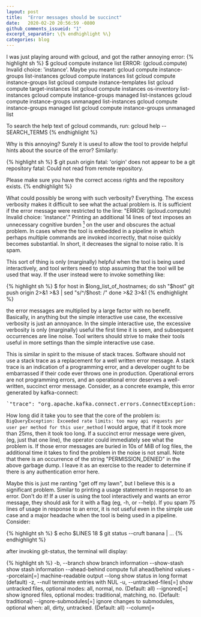 ```yaml
---
layout: post
title:  "Error messages should be succinct"
date:   2020-02-20 20:56:59 -0800
github_comments_issueid: "1"
excerpt_separator: \{% endhighlight %\}
categories: blog
---
```


I was just playing around with gcloud, and got the rather annoying error:
{% highlight sh %}
$ gcloud compute instance list
ERROR: (gcloud.compute) Invalid choice: 'instance'.
Maybe you meant:
  gcloud compute instance-groups list-instances
  gcloud compute instances list
  gcloud compute instance-groups list
  gcloud compute instance-templates list
  gcloud compute target-instances list
  gcloud compute instances os-inventory list-instances
  gcloud compute instance-groups managed list-instances
  gcloud compute instance-groups unmanaged list-instances
  gcloud compute instance-groups managed list
  gcloud compute instance-groups unmanaged list

To search the help text of gcloud commands, run:
  gcloud help -- SEARCH_TERMS
{% endhighlight %}

Why is this annoying?  Surely it is useul to allow the tool to provide helpful
hints about the source of the error?  Similarly:

{% highlight sh %}
$ git push origin
fatal: 'origin' does not appear to be a git repository
fatal: Could not read from remote repository.

Please make sure you have the correct access rights
and the repository exists.
{% endhighlight %}

What could possibly be wrong with such verbosity?  Everything.
The excess verbosity makes it difficult to see what the actual
problem is.  It is sufficient if the error message were restricted
to the line: "ERROR: (gcloud.compute) Invalid choice: 'instance'."
Printing an additional 14 lines of text imposes an unnecessary
cognitive burden [^1] on the user and obscures the actual problem. In
cases where the tool is embedded in a pipeline in which perhaps multiple
commands are invoked incorrectly, that noise quickly becomes
substantial.  In short, it decreases the signal to noise ratio.
It is spam.

[^1]: You may chuckle at the thought that having to ignore 14 lines
    of text constitutes "cognitive burden".  If you do, I assume
    you've never been in a high-pressure outage in the middle of the
    night with too little sleep and too much coffee.

This sort of thing is only (marginally) helpful when the tool is
being used interactively, and tool writers need to stop assuming
that the tool will be used that way.  If the user instead
were to invoke something like:

{% highlight sh %}
$ for host in $long_list_of_hostnames; do
	ssh "$host" git push origin 2>&1 >&3 | sed "s/^/$host: /"
done >&2 3>&1
{% endhighlight %}

the error messages are multiplied by a large factor with
no benefit.  Basically, in anything but the simple interactive
use case, the excessive verbosity is just an annoyance.   In
the simple interactive use, the excessive verbosity is only (marginally) useful
the first time it is seen, and subsequent occurrences are line noise.
Tool writers should strive to make their tools useful in more
settings than the simple interactive use case.

This is similar in spirit to the misuse of stack traces.  Software
should not use a stack trace as a replacement for a well written
error message.  A stack trace is an indication of a programming
error, and a developer ought to be embarrassed if their code ever
throws one in production. Operational errors are not programming errors,
and an operational error deserves a well-written, succinct error
message.  Consider, as a concrete example, this error generated
by kafka-connect:

<pre>
`"trace": "org.apache.kafka.connect.errors.ConnectException: Exiting WorkerSinkTask due to unrecoverable exception.\n\tat org.apache.kafka.connect.runtime.WorkerSinkTask.deliverMessages(WorkerSinkTask.java:560)\n\tat org.apache.kafka.connect.runtime.WorkerSinkTask.poll(WorkerSinkTask.java:321)\n\tat org.apache.kafka.connect.runtime.WorkerSinkTask.iteration(WorkerSinkTask.java:224)\n\tat org.apache.kafka.connect.runtime.WorkerSinkTask.execute(WorkerSinkTask.java:192)\n\tat org.apache.kafka.connect.runtime.WorkerTask.doRun(WorkerTask.java:177)\n\tat org.apache.kafka.connect.runtime.WorkerTask.run(WorkerTask.java:227)\n\tat java.util.concurrent.Executors$RunnableAdapter.call(Executors.java:511)\n\tat java.util.concurrent.FutureTask.run(FutureTask.java:266)\n\tat java.util.concurrent.ThreadPoolExecutor.runWorker(ThreadPoolExecutor.java:1149)\n\tat java.util.concurrent.ThreadPoolExecutor$Worker.run(ThreadPoolExecutor.java:624)\n\tat java.lang.Thread.run(Thread.java:748)\nCaused by: com.google.cloud.bigquery.BigQueryException: Exceeded rate limits: too many api requests per user per method for this user_method. For more information, see https://cloud.google.com/bigquery/troubleshooting-errors\n\tat com.google.cloud.bigquery.spi.v2.HttpBigQueryRpc.translate(HttpBigQueryRpc.java:103)\n\tat com.google.cloud.bigquery.spi.v2.HttpBigQueryRpc.getTable(HttpBigQueryRpc.java:250)\n\tat com.google.cloud.bigquery.BigQueryImpl$14.call(BigQueryImpl.java:558)\n\tat com.google.cloud.bigquery.BigQueryImpl$14.call(BigQueryImpl.java:555)\n\tat com.google.api.gax.retrying.DirectRetryingExecutor.submit(DirectRetryingExecutor.java:105)\n\tat com.google.cloud.RetryHelper.run(RetryHelper.java:76)\n\tat com.google.cloud.RetryHelper.runWithRetries(RetryHelper.java:50)\n\tat com.google.cloud.bigquery.BigQueryImpl.getTable(BigQueryImpl.java:554)\n\tat com.wepay.kafka.connect.bigquery.BigQuerySinkTask.maybeCreateTable(BigQuerySinkTask.java:169)\n\tat com.wepay.kafka.connect.bigquery.BigQuerySinkTask.getRecordTable(BigQuerySinkTask.java:144)\n\tat com.wepay.kafka.connect.bigquery.BigQuerySinkTask.put(BigQuerySinkTask.java:207)\n\tat org.apache.kafka.connect.runtime.WorkerSinkTask.deliverMessages(WorkerSinkTask.java:538)\n\t... 10 more\nCaused by: com.google.api.client.googleapis.json.GoogleJsonResponseException: 403 Forbidden\n{\n  \"code\" : 403,\n  \"errors\" : [ {\n    \"domain\" : \"usageLimits\",\n    \"message\" : \"Exceeded rate limits: too many api requests per user per method for this user_method. For more information, see https://cloud.google.com/bigquery/troubleshooting-errors\",\n    \"reason\" : \"rateLimitExceeded\"\n  } ],\n  \"message\" : \"Exceeded rate limits: too many api requests per user per method for this user_method. For more information, see https://cloud.google.com/bigquery/troubleshooting-errors\",\n  \"status\" : \"PERMISSION_DENIED\"\n}\n\tat com.google.api.client.googleapis.json.GoogleJsonResponseException.from(GoogleJsonResponseException.java:150)\n\tat com.google.api.client.googleapis.services.json.AbstractGoogleJsonClientRequest.newExceptionOnError(AbstractGoogleJsonClientRequest.java:113)\n\tat com.google.api.client.googleapis.services.json.AbstractGoogleJsonClientRequest.newExceptionOnError(AbstractGoogleJsonClientRequest.java:40)\n\tat com.google.api.client.googleapis.services.AbstractGoogleClientRequest$1.interceptResponse(AbstractGoogleClientRequest.java:451)\n\tat com.google.api.client.http.HttpRequest.execute(HttpRequest.java:1089)\n\tat com.google.api.client.googleapis.services.AbstractGoogleClientRequest.executeUnparsed(AbstractGoogleClientRequest.java:549)\n\tat com.google.api.client.googleapis.services.AbstractGoogleClientRequest.executeUnparsed(AbstractGoogleClientRequest.java:482)\n\tat com.google.api.client.googleapis.services.AbstractGoogleClientRequest.execute(AbstractGoogleClientRequest.java:599)\n\tat com.google.cloud.bigquery.spi.v2.HttpBigQueryRpc.getTable(HttpBigQueryRpc.java:248)\n\t... 20 more\n",`
</pre>

How long did it take you to see that the core of the problem is:
`BigQueryException: Exceeded rate limits: too many api requests per user per method for this user_method`
I would argue, that if it took more than 25ms, then it took too long.  If a succinct
error message were given, (eg, just that one line), the operator could
immediately see what the problem is.  If those error messages are buried
in 10s of MiB of log files, the additional time it takes to find the problem
in the noise is not small.  Note that there is an occurrence
of the string "PERMISSION_DENIED" in the above garbage dump.  I leave
it as an exercise to the reader to determine if there is any authentication
error here.


Maybe this is just me ranting "get off my lawn", but I believe
this is a significant problem.  Similar to printing a usage
statement in response to an error.  Don't do it!  If a user
is using the tool interactively and wants an error message,
they should ask for it with a flag (eg, -h, or --help).
If you spam 75 lines of usage in response to an error,
it is not useful even in the simple use case and a major
headache when the tool is being used in a pipeline.
Consider:

{% highlight sh %}
$ echo $LINES
18
$ git status --cruft banana | ...
{% endhighlight %}

after invoking git-status, the terminal will display:

{% highlight sh %}
    -b, --branch          show branch information
    --show-stash          show stash information
    --ahead-behind        compute full ahead/behind values
    --porcelain[=<version>]
                          machine-readable output
    --long                show status in long format (default)
    -z, --null            terminate entries with NUL
    -u, --untracked-files[=<mode>]
                          show untracked files, optional modes: all, normal, no. (Default: all)
    --ignored[=<mode>]    show ignored files, optional modes: traditional, matching, no. (Default: traditional)
    --ignore-submodules[=<when>]
                          ignore changes to submodules, optional when: all, dirty, untracked. (Default: all)
    --column[=<style>]    list untracked files in columns
    --no-renames          do not detect renames
    -M, --find-renames[=<n>]
                          detect renames, optionally set similarity index

$
{% endhighlight %}

What does `--porcelain` and `--untracked-files` have to do with
this error?  Absolutely nothing, so why am I being told about them?
Clearly some error occurred, but it would be much easier if the
error message stating that `--cruft` is an unrecognized option were
still visible.  Suspecting that there's probaly some useful information
at the top of the output, the user might reasonably run:

{% highlight sh %}
$ git status --cruft banana | head
{% endhighlight %}

but that's no good because the usage statement was treated as an error message
and written to stderr!  So now the user has to do:

{% highlight sh %}
$ git status --cruft banana 2>&1 | head
{% endhighlight %}

In this case, the tool writer made a half-baked attempt to fix this
problem, and when the tool is invoked in the simplest case the error
message is piped to a pager to avoid the scroll-off.  But that's
just weird, because suddenly the error stream is being redirected,
misleading the user into believing that the error message was printed
to stdout!  But when the output is being post-processed in a pipeline,
the error message goes to stderr.  This is a violation of the
principle of least surprise.  The tool has made it difficult to see
what the error message is, rather than bringing it to the attention
of the user.

In short, assume your users are semi-competent beings who can type
'-h' if they need to and are able to understand the implications
of a simple error message like "permission denied".  You are not
writing a tutorial; you are provided a description of the error
that occurred.  Make it succinct.  Don't write out a bunch of useless
verbiage that will almost always be ignored.
